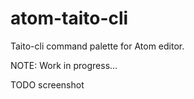 # atom-taito-cli

Taito-cli command palette for Atom editor.

NOTE: Work in progress...

TODO screenshot
